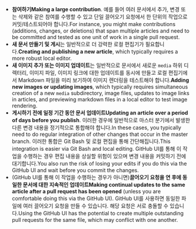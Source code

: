  - <span data-ttu-id="b2ae5-101">**참여하기**</span><span class="sxs-lookup"><span data-stu-id="b2ae5-101">**Making a large contribution**.</span></span> <span data-ttu-id="b2ae5-102">예를 들어 여러 문서에서 추가, 변경 또는 삭제와 같은 참여를 수행할 수 있고 단일 끌어오기 요청에서 한 단위의 작업으로 커밋/테스트되어야 합니다.</span><span class="sxs-lookup"><span data-stu-id="b2ae5-102">For instance, you might make contributions (additions, changes, or deletions) that span multiple articles and need to be committed and tested as one unit of work in a single pull request.</span></span> 
 - <span data-ttu-id="b2ae5-103">**새 문서 만들기 및 게시**는 일반적으로 더 강력한 로컬 편집기가 필요합니다.</span><span class="sxs-lookup"><span data-stu-id="b2ae5-103">**Creating and publishing a new article**, which typically requires a more robust local editor.</span></span> 
 - <span data-ttu-id="b2ae5-104">**새 이미지 추가 또는 이미지 업데이트**는 일반적으로 문서에서 새로운 `media` 하위 디렉터리, 이미지 파일, 이미지 링크에 대한 업데이트를 동시에 만들고 로컬 편집기에서 Markdown 파일을 미리 보기하여 이미지 렌더링을 테스트해야 합니다.</span><span class="sxs-lookup"><span data-stu-id="b2ae5-104">**Adding new images or updating images**, which typically requires simultaneous creation of a new `media` subdirectory, image files, updates to image links in articles, and previewing markdown files in a local editor to test image rendering.</span></span>
 - <span data-ttu-id="b2ae5-105">**게시하기 전에 일정 기간 동안 문서 업데이트**</span><span class="sxs-lookup"><span data-stu-id="b2ae5-105">**Updating an article over a period of days before you publish**.</span></span> <span data-ttu-id="b2ae5-106">이러한 경우에 일반적으로 마스터 분기에서 발생한 다른 변경 내용을 정기적으로 통합해야 합니다.</span><span class="sxs-lookup"><span data-stu-id="b2ae5-106">In these cases, you typically need to do regular integration of other changes that occur in the master branch.</span></span> <span data-ttu-id="b2ae5-107">이러한 통합은 Git Bash 및 로컬 편집을 통해 간단해집니다.</span><span class="sxs-lookup"><span data-stu-id="b2ae5-107">This integration is easier via Git Bash and local editing.</span></span> <span data-ttu-id="b2ae5-108">GitHub UI를 통해 이 작업을 수행하는 경우 편집 내용을 상실할 위험이 있으며 변경 내용을 커밋하기 전에 대기합니다.</span><span class="sxs-lookup"><span data-stu-id="b2ae5-108">You also run the risk of losing your edits if you do this via the GitHub UI and wait before you commit the changes.</span></span>
 - <span data-ttu-id="b2ae5-109">(GitHub UI를 통해 이 작업을 수행하는 경우가 아니면)**끌어오기 요청을 연 후에 동일한 문서에 대한 지속적인 업데이트**</span><span class="sxs-lookup"><span data-stu-id="b2ae5-109">**Making continual updates to the same article after a pull request has been opened** (unless you are comfortable doing this via the GitHub UI).</span></span> <span data-ttu-id="b2ae5-110">GitHub UI를 사용하면 동일한 파일에 여러 끌어오기 요청을 만들 수 있습니다. 해당 요청은 서로 충돌할 수 있습니다.</span><span class="sxs-lookup"><span data-stu-id="b2ae5-110">Using the GitHub UI has the potential to create multiple outstanding pull requests for the same file, which may conflict with one another.</span></span> 